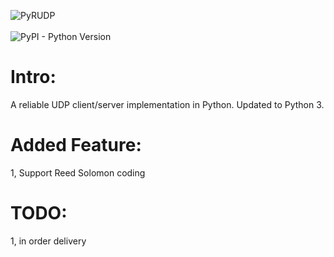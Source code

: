 ![PyRUDP](http://i.imgur.com/4uLExCE.png)<br> \
![PyPI - Python Version](https://img.shields.io/badge/python-≥3.5-blue.svg)

# Intro:
A reliable UDP client/server implementation in Python. Updated to Python 3.

# Added Feature:
1, Support Reed Solomon coding

# TODO:
1, in order delivery
